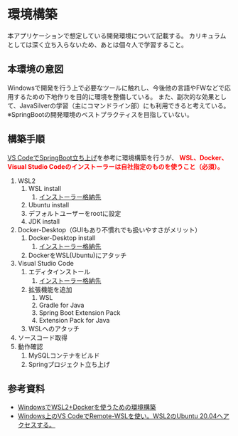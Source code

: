 # 環境構築

本アプリケーションで想定している開発環境について記載する。
カリキュラムとしては深く立ち入らないため、あとは個々人で学習すること。

## 本環境の意図

Windowsで開発を行う上で必要なツールに触れし、今後他の言語やFWなどで応用するための下地作りを目的に環境を整備している。
また、副次的な効果として、JavaSilverの学習（主にコマンドライン部）にも利用できると考えている。  
※SpringBootの開発環境のベストプラクティスを目指していない。

## 構築手順

[VS CodeでSpringBoot立ち上げ](https://www.i-vinci.co.jp/techblog/1074)を参考に環境構築を行うが、
<b style="color: red; ">
WSL、Docker、Visual Studio Codeのインストーラーは自社指定のものを使うこと（必須）。</b>

1. WSL2
   1. WSL install
      1. [インストーラー格納先](https://vinci01.sharepoint.com/:f:/s/staff_and_bp/Eg2BsFdrgBpBiYxPijcgsK8BDDFFBhR6usW_LT2Sqd8sHw?e=BTGwfG)
   2. Ubuntu install
   3. デフォルトユーザーをrootに設定
   4. JDK install
2. Docker-Desktop（GUIもあり不慣れでも扱いやすさがメリット）
   1. Docker-Desktop install
      1. [インストーラー格納先](https://vinci01.sharepoint.com/:f:/s/staff_and_bp/En3tPPwDcLhLhl_gNB86ys8BNOcAuX-cPScufnVF2g4Qvg?e=jwqpSU)
   2. DockerをWSL(Ubuntu)にアタッチ
3. Visual Studio Code
   1. エディタインストール
      1. [インストーラー格納先](https://vinci01.sharepoint.com/:f:/s/staff_and_bp/Es6u79Vf3MdEh1pYwIFP0ccBiZ9AzwUlGwTb6gtrP2McDg?e=QDyHyg)
   2. 拡張機能を追加
      1. WSL
      2. Gradle for Java
      3. Spring Boot Extension Pack
      4. Extension Pack for Java
   3. WSLへのアタッチ
4. ソースコード取得
5. 動作確認
   1. MySQLコンテナをビルド
   2. Springプロジェクト立ち上げ

## 参考資料

- [WindowsでWSL2+Dockerを使うための環境構築](https://qiita.com/minato-naka/items/84508472c04f628e576e)
- [Windows上のVS CodeでRemote-WSLを使い。WSL2のUbuntu 20.04へアクセスする。](https://zenn.dev/s_ryuuki/articles/4b9631674adea4)

